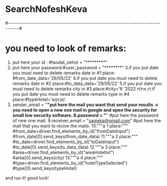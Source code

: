 # SearchNofeshKeva
#-----------------------------------------------------------------------------------#

# you need to look of remarks:

1. put here your id : #taodat_zehot = "*********"
2. put here your password:#user_password = "********"
3.if you put date you must need to delete remarks date in #1 place: #from_date_data='26/05/22'
4.if you put date you must need to delete remarks date in #2 place:#to_data_data='29/05/22'
5.if you put date you must need to delete remarks city in #3 place:#city='דן אילת 2022'
6.if you put date you must need to delete remarks type in #4 place:#typeHotel='מבוקש'
7. sender_email = "********"put here the mail you want that send your results -> you need to open a new one mail in google and open the security for small low security software.
8.password = "********" #put here the password of new one mail.
9.receiver_email = "sagieka@gmail.com" #put here the mail that you want to recive the mails.
10."""a 1 place:"""
#from_date=driver.find_elements_by_id("fromDateInput")   
#from_date[0].send_keys(from_date_data)
11."""a 2 place:"""
#to_date=driver.find_elements_by_id("toDateInput")
#to_date[0].send_keys(to_data_data)
12."""a 3 place:"""
#area=driver.find_elements_by_id("areaHoteltxt")
#area[0].send_keys(city)
13."""a 4 place:"""
#type=driver.find_elements_by_id("hotelTypeSelected")
#type[0].send_keys(typeHotel)

and run it! good luck!
